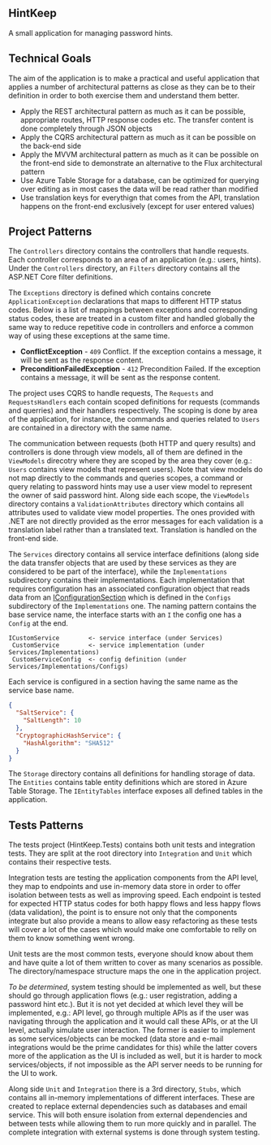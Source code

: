 ## HintKeep
A small application for managing password hints.

## Technical Goals
The aim of the application is to make a practical and useful application that applies a number of architectural patterns as close as they can be to their definition in order to both exercise them and understand them better.

* Apply the REST architectural pattern as much as it can be possible, appropriate routes, HTTP response codes etc. The transfer content is done completely through JSON objects
* Apply the CQRS architectural pattern as much as it can be possible on the back-end side
* Apply the MVVM architectural pattern as much as it can be possible on the front-end side to demonstrate an alternative to the Flux architectural pattern
* Use Azure Table Storage for a database, can be optimized for querying over editing as in most cases the data will be read rather than modified
* Use translation keys for everythign that comes from the API, translation happens on the front-end exclusively (except for user entered values)

## Project Patterns
The `Controllers` directory contains the controllers that handle requests. Each controller corresponds to an area of an application (e.g.: users, hints). Under the `Controllers` directory, an `Filters` directory contains all the ASP.NET Core filter definitions.

The `Exceptions` directory is defined which contains concrete `ApplicationException` declarations that maps to different HTTP status codes. Below is a list of mappings between exceptions and corresponding status codes, these are treated in a custom filter and handled globally the same way to reduce repetitive code in controllers and enforce a common way of using these exceptions at the same time.

* __ConflictException__ - `409` Conflict. If the exception contains a message, it will be sent as the response content.
* __PreconditionFailedException__ - `412` Precondition Failed. If the exception contains a message, it will be sent as the response content.

The project uses CQRS to handle requests, The `Requests` and `RequestsHandlers` each contain scoped definitions for requests (commands and querries) and their handlers respectively. The scoping is done by area of the application, for instance, the commands and queries related to `Users` are contained in a directory with the same name.

The communication between requests (both HTTP and query results) and controllers is done through view models, all of them are defined in the `ViewModels` direcotry where they are scoped by the area they cover (e.g.: `Users` contains view models that represent users). Note that view models do not map directly to the commands and queries scopes, a command or query relating to password hints may use a user view model to represent the owner of said password hint. Along side each scope, the `ViewModels` directory contains a `ValidationAttributes` directory which contains all attributes used to validate view model properties. The ones provided with .NET are not directly provided as the error messages for each validation is a translation label rather than a translated text. Translation is handled on the front-end side.

The `Services` directory contains all service interface definitions (along side the data transfer objects that are used by these services as they are considered to be part of the interface), while the `Implementations` subdirectory contains their implementations. Each implementation that requires configuration has an associated configuration object that reads data from an [IConfigurationSection](https://docs.microsoft.com/dotnet/api/microsoft.extensions.configuration.iconfigurationsection) which is defined in the `Configs` subdirectory of the `Implementations` one. The naming pattern contains the base service name, the interface starts with an `I` the config one has a `Config` at the end.

```
ICustomService        <- service interface (under Services)
 CustomService        <- service implementation (under Services/Implementations)
 CustomServiceConfig  <- config definition (under Services/Implementations/Configs)
```

Each service is configured in a section having the same name as the service base name.

```json
{
  "SaltService": {
    "SaltLength": 10
  },
  "CryptographicHashService": {
    "HashAlgorithm": "SHA512"
  }
}
```

The `Storage` directory contains all definitions for handling storage of data. The `Entities` contains table entity definitions which are stored in Azure Table Storage. The `IEntityTables` interface exposes all defined tables in the application.

## Tests Patterns
The tests project (HintKeep.Tests) contains both unit tests and integration tests. They are split at the root directory into `Integration` and `Unit` which contains their respective tests.

Integration tests are testing the application components from the API level, they map to endpoints and use in-memory data store in order to offer isolation between tests as well as improving speed. Each endpoint is tested for expected HTTP status codes for both happy flows and less happy flows (data validation), the point is to ensure not only that the components integrate but also provide a means to allow easy refactoring as these tests will cover a lot of the cases which would make one comfortable to relly on them to know something went wrong.

Unit tests are the most common tests, everyone should know about them and have quite a lot of them written to cover as many scenarios as possible. The directory/namespace structure maps the one in the application project.

_To be determined_, system testing should be implemented as well, but these should go through application flows (e.g.: user registration, adding a password hint etc.). But it is not yet decided at which level they will be implemented, e.g.: API level, go through multiple APIs as if the user was navigating through the application and it would call these APIs, or at the UI level, actually simulate user interaction. The former is easier to implement as some services/objects can be mocked (data store and e-mail integrations would be the prime candidates for this) while the latter covers more of the application as the UI is included as well, but it is harder to mock services/objects, if not impossible as the API server needs to be running for the UI to work.

Along side `Unit` and `Integration` there is a 3rd directory, `Stubs`, which contains all in-memory implementations of different interfaces. These are created to replace external dependencies such as databases and email service. This will both ensure isolation from external dependencies and between tests while allowing them to run more quickly and in parallel. The complete integration with external systems is done through system testing.